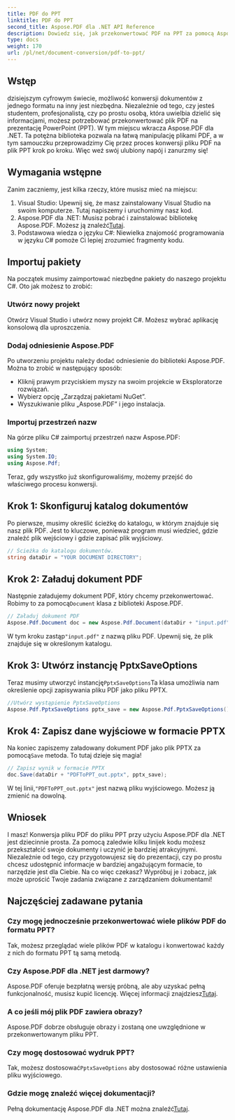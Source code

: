 ```yaml
---
title: PDF do PPT
linktitle: PDF do PPT
second_title: Aspose.PDF dla .NET API Reference
description: Dowiedz się, jak przekonwertować PDF na PPT za pomocą Aspose.PDF dla .NET dzięki temu przewodnikowi krok po kroku. Łatwe, wydajne i idealne do prezentacji.
type: docs
weight: 170
url: /pl/net/document-conversion/pdf-to-ppt/
---
```

## Wstęp

dzisiejszym cyfrowym świecie, możliwość konwersji dokumentów z jednego formatu na inny jest niezbędna. Niezależnie od tego, czy jesteś studentem, profesjonalistą, czy po prostu osobą, która uwielbia dzielić się informacjami, możesz potrzebować przekonwertować plik PDF na prezentację PowerPoint (PPT). W tym miejscu wkracza Aspose.PDF dla .NET. Ta potężna biblioteka pozwala na łatwą manipulację plikami PDF, a w tym samouczku przeprowadzimy Cię przez proces konwersji pliku PDF na plik PPT krok po kroku. Więc weź swój ulubiony napój i zanurzmy się!

## Wymagania wstępne

Zanim zaczniemy, jest kilka rzeczy, które musisz mieć na miejscu:

1. Visual Studio: Upewnij się, że masz zainstalowany Visual Studio na swoim komputerze. Tutaj napiszemy i uruchomimy nasz kod.
2.  Aspose.PDF dla .NET: Musisz pobrać i zainstalować bibliotekę Aspose.PDF. Możesz ją znaleźć[Tutaj](https://releases.aspose.com/pdf/net/).
3. Podstawowa wiedza o języku C#: Niewielka znajomość programowania w języku C# pomoże Ci lepiej zrozumieć fragmenty kodu.

## Importuj pakiety

Na początek musimy zaimportować niezbędne pakiety do naszego projektu C#. Oto jak możesz to zrobić:

### Utwórz nowy projekt

Otwórz Visual Studio i utwórz nowy projekt C#. Możesz wybrać aplikację konsolową dla uproszczenia.

### Dodaj odniesienie Aspose.PDF

Po utworzeniu projektu należy dodać odniesienie do biblioteki Aspose.PDF. Można to zrobić w następujący sposób:

- Kliknij prawym przyciskiem myszy na swoim projekcie w Eksploratorze rozwiązań.
- Wybierz opcję „Zarządzaj pakietami NuGet”.
- Wyszukiwanie pliku „Aspose.PDF” i jego instalacja.

### Importuj przestrzeń nazw

Na górze pliku C# zaimportuj przestrzeń nazw Aspose.PDF:

```csharp
using System;
using System.IO;
using Aspose.Pdf;
```

Teraz, gdy wszystko już skonfigurowaliśmy, możemy przejść do właściwego procesu konwersji.

## Krok 1: Skonfiguruj katalog dokumentów

Po pierwsze, musimy określić ścieżkę do katalogu, w którym znajduje się nasz plik PDF. Jest to kluczowe, ponieważ program musi wiedzieć, gdzie znaleźć plik wejściowy i gdzie zapisać plik wyjściowy.

```csharp
// Ścieżka do katalogu dokumentów.
string dataDir = "YOUR DOCUMENT DIRECTORY";
```

## Krok 2: Załaduj dokument PDF

 Następnie załadujemy dokument PDF, który chcemy przekonwertować. Robimy to za pomocą`Document` klasa z biblioteki Aspose.PDF.

```csharp
// Załaduj dokument PDF
Aspose.Pdf.Document doc = new Aspose.Pdf.Document(dataDir + "input.pdf");
```

 W tym kroku zastąp`"input.pdf"` z nazwą pliku PDF. Upewnij się, że plik znajduje się w określonym katalogu.

## Krok 3: Utwórz instancję PptxSaveOptions

 Teraz musimy utworzyć instancję`PptxSaveOptions`Ta klasa umożliwia nam określenie opcji zapisywania pliku PDF jako pliku PPTX.

```csharp
//Utwórz wystąpienie PptxSaveOptions
Aspose.Pdf.PptxSaveOptions pptx_save = new Aspose.Pdf.PptxSaveOptions();
```

## Krok 4: Zapisz dane wyjściowe w formacie PPTX

 Na koniec zapiszemy załadowany dokument PDF jako plik PPTX za pomocą`Save` metoda. To tutaj dzieje się magia!

```csharp
// Zapisz wynik w formacie PPTX
doc.Save(dataDir + "PDFToPPT_out.pptx", pptx_save);
```

 W tej linii,`"PDFToPPT_out.pptx"` jest nazwą pliku wyjściowego. Możesz ją zmienić na dowolną.

## Wniosek

I masz! Konwersja pliku PDF do pliku PPT przy użyciu Aspose.PDF dla .NET jest dziecinnie prosta. Za pomocą zaledwie kilku linijek kodu możesz przekształcić swoje dokumenty i uczynić je bardziej atrakcyjnymi. Niezależnie od tego, czy przygotowujesz się do prezentacji, czy po prostu chcesz udostępnić informacje w bardziej angażującym formacie, to narzędzie jest dla Ciebie. Na co więc czekasz? Wypróbuj je i zobacz, jak może uprościć Twoje zadania związane z zarządzaniem dokumentami!

## Najczęściej zadawane pytania

### Czy mogę jednocześnie przekonwertować wiele plików PDF do formatu PPT?
Tak, możesz przeglądać wiele plików PDF w katalogu i konwertować każdy z nich do formatu PPT tą samą metodą.

### Czy Aspose.PDF dla .NET jest darmowy?
 Aspose.PDF oferuje bezpłatną wersję próbną, ale aby uzyskać pełną funkcjonalność, musisz kupić licencję. Więcej informacji znajdziesz[Tutaj](https://purchase.aspose.com/buy).

### A co jeśli mój plik PDF zawiera obrazy?
Aspose.PDF dobrze obsługuje obrazy i zostaną one uwzględnione w przekonwertowanym pliku PPT.

### Czy mogę dostosować wydruk PPT?
 Tak, możesz dostosować`PptxSaveOptions` aby dostosować różne ustawienia pliku wyjściowego.

### Gdzie mogę znaleźć więcej dokumentacji?
 Pełną dokumentację Aspose.PDF dla .NET można znaleźć[Tutaj](https://reference.aspose.com/pdf/net/).